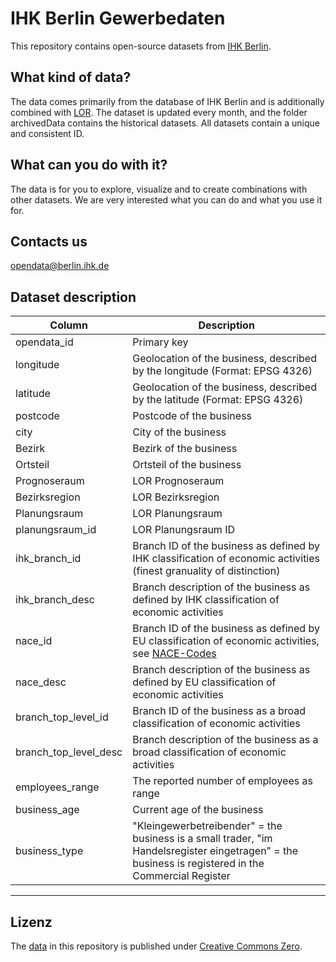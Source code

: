 # IHK Berlin Gewerbedaten

This repository contains open-source datasets from [IHK Berlin](https://www.ihk.de/berlin/).


## What kind of data?
The data comes primarily from the database of IHK Berlin and is additionally combined with [LOR](https://www.berlin.de/sen/sbw/stadtdaten/stadtwissen/sozialraumorientierte-planungsgrundlagen/lebensweltlich-orientierte-raeume/).
The dataset is updated every month, and the folder archivedData contains the historical datasets. All datasets contain a unique and consistent ID. 


## What can you do with it?
The data is for you to explore, visualize and to create combinations with other datasets. We are very interested what you can do and what you use it for.


## Contacts us
opendata@berlin.ihk.de


## Dataset description


| Column        | Description |
| ------------- | ------------- |
| opendata_id  | Primary key |
| longitude    | Geolocation of the business, described by the longitude (Format: EPSG 4326) |
| latitude     | Geolocation of the business, described by the latitude (Format: EPSG 4326) |
| postcode     | Postcode of the business |
| city         | City of the business |
| Bezirk       | Bezirk of the business |
| Ortsteil     | Ortsteil of the business |
| Prognoseraum    | LOR Prognoseraum  |
| Bezirksregion  | LOR Bezirksregion |
| Planungsraum    | LOR Planungsraum |
| planungsraum_id    | LOR Planungsraum ID |
| ihk_branch_id  | Branch ID of the business as defined by IHK classification of economic activities (finest granuality of distinction) |
| ihk_branch_desc    | Branch description of the business as defined by IHK classification of economic activities|
| nace_id  | Branch ID of the business as defined by EU classification of economic activities, see [NACE-Codes](https://nacev2.com/de) |
| nace_desc    | Branch description of the business as defined by EU classification of economic activities|
| branch_top_level_id  | Branch ID of the business as a broad classification of economic activities|
| branch_top_level_desc    | Branch description of the business as a broad classification of economic activities |
| employees_range  | The reported number of employees as range  |
| business_age    | Current age of the business |
| business_type  | "Kleingewerbetreibender" = the business is a small trader, "im Handelsregister eingetragen" = the business is registered in the Commercial Register  |

---

## Lizenz

The [data](data) in this repository is published under [Creative Commons Zero](https://opendefinition.org/licenses/cc-zero/).

